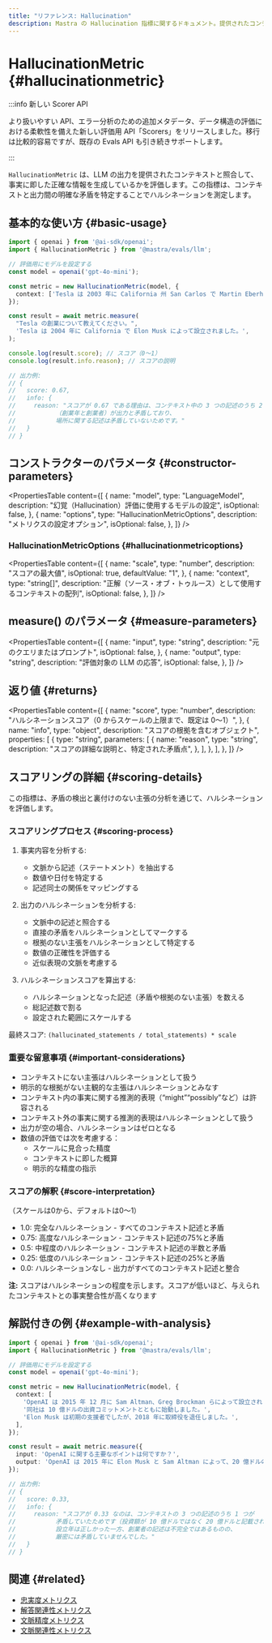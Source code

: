 ```yaml
---
title: "リファレンス: Hallucination"
description: Mastra の Hallucination 指標に関するドキュメント。提供されたコンテキストとの矛盾を検出することで、LLM 出力の事実的正確性を評価します。
---
```


# HallucinationMetric \{#hallucinationmetric\}

:::info 新しい Scorer API

より扱いやすい API、エラー分析のための追加メタデータ、データ構造の評価における柔軟性を備えた新しい評価用 API「Scorers」をリリースしました。移行は比較的容易ですが、既存の Evals API も引き続きサポートします。

:::

`HallucinationMetric` は、LLM の出力を提供されたコンテキストと照合して、事実に即した正確な情報を生成しているかを評価します。この指標は、コンテキストと出力間の明確な矛盾を特定することでハルシネーションを測定します。

## 基本的な使い方 \{#basic-usage\}

```typescript
import { openai } from '@ai-sdk/openai';
import { HallucinationMetric } from '@mastra/evals/llm';

// 評価用にモデルを設定する
const model = openai('gpt-4o-mini');

const metric = new HallucinationMetric(model, {
  context: ['Tesla は 2003 年に California 州 San Carlos で Martin Eberhard と Marc Tarpenning によって設立されました。'],
});

const result = await metric.measure(
  "Tesla の創業について教えてください。",
  'Tesla は 2004 年に California で Elon Musk によって設立されました。',
);

console.log(result.score); // スコア（0〜1）
console.log(result.info.reason); // スコアの説明

// 出力例:
// {
//   score: 0.67,
//   info: {
//     reason: "スコアが 0.67 である理由は、コンテキスト中の 3 つの記述のうち 2 つ
//           （創業年と創業者）が出力と矛盾しており、
//           場所に関する記述は矛盾していないためです。"
//   }
// }
```

## コンストラクターのパラメータ \{#constructor-parameters\}

<PropertiesTable
  content={[
{
name: "model",
type: "LanguageModel",
description: "幻覚（Hallucination）評価に使用するモデルの設定",
isOptional: false,
},
{
name: "options",
type: "HallucinationMetricOptions",
description: "メトリクスの設定オプション",
isOptional: false,
},
]}
/>

### HallucinationMetricOptions \{#hallucinationmetricoptions\}

<PropertiesTable
  content={[
{
name: "scale",
type: "number",
description: "スコアの最大値",
isOptional: true,
defaultValue: "1",
},
{
name: "context",
type: "string[]",
description: "正解（ソース・オブ・トゥルース）として使用するコンテキストの配列",
isOptional: false,
},
]}
/>

## measure() のパラメータ \{#measure-parameters\}

<PropertiesTable
  content={[
{
name: "input",
type: "string",
description: "元のクエリまたはプロンプト",
isOptional: false,
},
{
name: "output",
type: "string",
description: "評価対象の LLM の応答",
isOptional: false,
},
]}
/>

## 返り値 \{#returns\}

<PropertiesTable
  content={[
{
name: "score",
type: "number",
description: "ハルシネーションスコア（0 からスケールの上限まで、既定は 0～1）",
},
{
name: "info",
type: "object",
description: "スコアの根拠を含むオブジェクト",
properties: [
{
type: "string",
parameters: [
{
name: "reason",
type: "string",
description:
"スコアの詳細な説明と、特定された矛盾点",
},
],
},
],
},
]}
/>

## スコアリングの詳細 \{#scoring-details\}

この指標は、矛盾の検出と裏付けのない主張の分析を通じて、ハルシネーションを評価します。

### スコアリングプロセス \{#scoring-process\}

1. 事実内容を分析する:
   * 文脈から記述（ステートメント）を抽出する
   * 数値や日付を特定する
   * 記述同士の関係をマッピングする

2. 出力のハルシネーションを分析する:
   * 文脈中の記述と照合する
   * 直接の矛盾をハルシネーションとしてマークする
   * 根拠のない主張をハルシネーションとして特定する
   * 数値の正確性を評価する
   * 近似表現の文脈を考慮する

3. ハルシネーションスコアを算出する:
   * ハルシネーションとなった記述（矛盾や根拠のない主張）を数える
   * 総記述数で割る
   * 設定された範囲にスケールする

最終スコア: `(hallucinated_statements / total_statements) * scale`

### 重要な留意事項 \{#important-considerations\}

* コンテキストにない主張はハルシネーションとして扱う
* 明示的な根拠がない主観的な主張はハルシネーションとみなす
* コンテキスト内の事実に関する推測的表現（“might”“possibly”など）は許容される
* コンテキスト外の事実に関する推測的表現はハルシネーションとして扱う
* 出力が空の場合、ハルシネーションはゼロとなる
* 数値の評価では次を考慮する：
  * スケールに見合った精度
  * コンテキストに即した概算
  * 明示的な精度の指示

### スコアの解釈 \{#score-interpretation\}

（スケールは0から、デフォルトは0〜1）

* 1.0: 完全なハルシネーション - すべてのコンテキスト記述と矛盾
* 0.75: 高度なハルシネーション - コンテキスト記述の75%と矛盾
* 0.5: 中程度のハルシネーション - コンテキスト記述の半数と矛盾
* 0.25: 低度のハルシネーション - コンテキスト記述の25%と矛盾
* 0.0: ハルシネーションなし - 出力がすべてのコンテキスト記述と整合

**注:** スコアはハルシネーションの程度を示します。スコアが低いほど、与えられたコンテキストとの事実整合性が高くなります

## 解説付きの例 \{#example-with-analysis\}

```typescript
import { openai } from '@ai-sdk/openai';
import { HallucinationMetric } from '@mastra/evals/llm';

// 評価用にモデルを設定する
const model = openai('gpt-4o-mini');

const metric = new HallucinationMetric(model, {
  context: [
    'OpenAI は 2015 年 12 月に Sam Altman、Greg Brockman らによって設立されました。',
    '同社は 10 億ドルの出資コミットメントとともに始動しました。',
    'Elon Musk は初期の支援者でしたが、2018 年に取締役を退任しました。',
  ],
});

const result = await metric.measure({
  input: 'OpenAI に関する主要なポイントは何ですか？',
  output: 'OpenAI は 2015 年に Elon Musk と Sam Altman によって、20 億ドルの投資で設立されました。',
});

// 出力例:
// {
//   score: 0.33,
//   info: {
//     reason: "スコアが 0.33 なのは、コンテキストの 3 つの記述のうち 1 つが
//           矛盾していたためです（投資額が 10 億ドルではなく 20 億ドルと記載されていたため）。
//           設立年は正しかった一方、創業者の記述は不完全ではあるものの、
//           厳密には矛盾していませんでした。"
//   }
// }
```

## 関連 \{#related\}

* [忠実度メトリクス](./faithfulness)
* [解答関連性メトリクス](./answer-relevancy)
* [文脈精度メトリクス](./context-precision)
* [文脈関連性メトリクス](./context-relevancy)